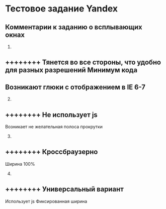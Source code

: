 <h1>Тестовое задание Yandex</h1>



<h2>Комментарии к заданию о всплывающих окнах </h2>

1)
++++++++
Тянется во все стороны, что удобно для разных разрешений
Минимум кода
--------
Возникают глюки с отображением в IE 6-7
--------
2)
++++++++
Не использует js
--------
Возникает не желательная полоса прокрутки

3)
++++++++
Кроссбраузерно
--------
Ширина 100%

4)    
++++++++
Универсальный вариант
--------
Использует js
Фиксированная ширина 
